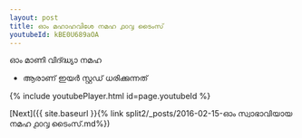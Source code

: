 ```yaml
---
layout: post
title: ഓം മഹാഹവിശേ നമഹ ൧൦൮ ടൈംസ്
youtubeId: kBE0U689aOA
---
```

 
 
 ഓം മാണി വിദ്ദ്ധ്യാ നമഹ 
 
 -  ആരാണ് ഇയർ സ്റ്റഡ് ധരിക്കുന്നത് 
 
  
 
  
 
 
 
 
 
 


{% include youtubePlayer.html id=page.youtubeId %}
 
[Next]({{ site.baseurl }}{% link  split2/_posts/2016-02-15-ഓം സ്വാഭാവിയായ നമഹ ൧൦൮ ടൈംസ്.md%})
 
